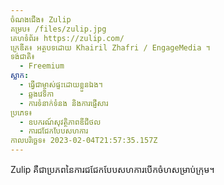 ```yaml
---
ចំណងជើង៖ Zulip
គម្រប៖ /files/zulip.jpg
គេហទំព័រ៖ https://zulip.com/
ក្រេឌីត៖ អត្ថបទដោយ Khairil Zhafri / EngageMedia ។
ទង់ជាតិ៖
  - Freemium
ស្លាក:
  - ធ្វើជាម្ចាស់ផ្ទះដោយខ្លួនឯង។
  - ឆ្លងវេទិកា
  - ការទំនាក់ទំនង និងការផ្ញើសារ
ប្រភេទ៖
  - ឧបករណ៍សុវត្ថិភាពឌីជីថល
  - ការជជែកបែបសហការ
កាលបរិច្ឆេទ៖ 2023-02-04T21:57:35.157Z
---
```

Zulip គឺជាប្រភពនៃការជជែកបែបសហការបើកចំហសម្រាប់ក្រុម។